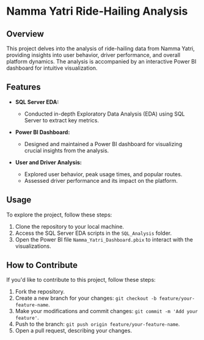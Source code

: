 # Namma Yatri Ride-Hailing Analysis

## Overview

This project delves into the analysis of ride-hailing data from Namma Yatri, providing insights into user behavior, driver performance, and overall platform dynamics. The analysis is accompanied by an interactive Power BI dashboard for intuitive visualization.

## Features

- **SQL Server EDA:**
  - Conducted in-depth Exploratory Data Analysis (EDA) using SQL Server to extract key metrics.

- **Power BI Dashboard:**
  - Designed and maintained a Power BI dashboard for visualizing crucial insights from the analysis.

- **User and Driver Analysis:**
  - Explored user behavior, peak usage times, and popular routes.
  - Assessed driver performance and its impact on the platform.

## Usage

To explore the project, follow these steps:

1. Clone the repository to your local machine.
2. Access the SQL Server EDA scripts in the `SQL_Analysis` folder.
3. Open the Power BI file `Namma_Yatri_Dashboard.pbix` to interact with the visualizations.

## How to Contribute

If you'd like to contribute to this project, follow these steps:

1. Fork the repository.
2. Create a new branch for your changes: `git checkout -b feature/your-feature-name`.
3. Make your modifications and commit changes: `git commit -m 'Add your feature'`.
4. Push to the branch: `git push origin feature/your-feature-name`.
5. Open a pull request, describing your changes.


